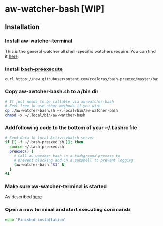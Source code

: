 # aw-watcher-bash [WIP]

## Installation

### Install aw-watcher-terminal

This is the general watcher all shell-specific watchers require.
You can find it [here](https://github.com/Otto-AA/aw-watcher-terminal/).

### Install [bash-preexecute](https://github.com/rcaloras/bash-preexec#install)

```bash
curl https://raw.githubusercontent.com/rcaloras/bash-preexec/master/bash-preexec.sh -o ~/.bash-preexec.sh
```

### Copy aw-awtcher-bash.sh to a /bin dir

```bash
# It just needs to be callable via aw-watcher-bash
# Feel free to use other methods if you wish
cp ./aw-watcher-bash.sh ~/.local/bin/aw-watcher-bash
chmod +x ~/.local/bin/aw-watcher-bash
```

### Add following code to the bottom of your ~/.bashrc file

```bash
# Send data to local ActivityWatch server
if [[ -f ~/.bash-preexec.sh ]]; then
  source ~/.bash-preexec.sh
  preexec() {
    # Call aw-watcher-bash in a background process to
    # prevent blocking and in a subshell to prevent logging
    (aw-watcher-bash "$1" &)
  }
fi
```

### Make sure aw-watcher-terminal is started

As described [here](https://github.com/Otto-AA/aw-watcher-terminal/)

### Open a new terminal and start executing commands

```bash
echo "Finished installation"
```